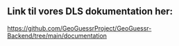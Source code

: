 
## Link til vores DLS dokumentation her:
https://github.com/GeoGuessrProject/GeoGuessr-Backend/tree/main/documentation

